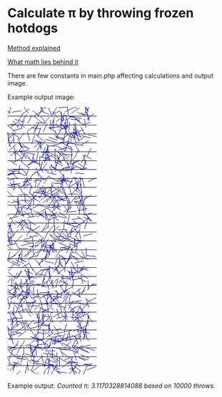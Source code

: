 # Calculate π by throwing frozen hotdogs
[Method explained](http://www.wikihow.com/Calculate-Pi-by-Throwing-Frozen-Hot-Dogs)

[What math lies behind it](http://en.wikipedia.org/wiki/Buffon%27s_needle)

There are few constants in main.php affecting calculations and output image.

Example output image:

![Result](/result.jpg?raw=true)

Example output:
*Counted π: 3.1170328814088 based on 10000 throws.*

